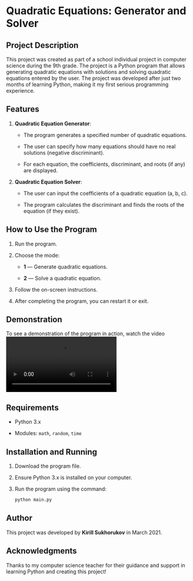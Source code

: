 # Quadratic Equations: Generator and Solver

## Project Description

This project was created as part of a school individual project in computer science during the 9th grade. The project is a Python program that allows generating quadratic equations with solutions and solving quadratic equations entered by the user. The project was developed after just two months of learning Python, making it my first serious programming experience.

## Features

1. **Quadratic Equation Generator**:
    
    - The program generates a specified number of quadratic equations.
        
    - The user can specify how many equations should have no real solutions (negative discriminant).
        
    - For each equation, the coefficients, discriminant, and roots (if any) are displayed.
        
2. **Quadratic Equation Solver**:
    
    - The user can input the coefficients of a quadratic equation (a, b, c).
        
    - The program calculates the discriminant and finds the roots of the equation (if they exist).
        

## How to Use the Program

1. Run the program.
    
2. Choose the mode:
    
    - **1** — Generate quadratic equations.
        
    - **2** — Solve a quadratic equation.
        
3. Follow the on-screen instructions.
    
4. After completing the program, you can restart it or exit.
    

## Demonstration

To see a demonstration of the program in action, watch the video 
<video src="demonstration.mp4" controls>

## Requirements

- Python 3.x
    
- Modules: `math`, `random`, `time`
    

## Installation and Running

1. Download the program file.
    
2. Ensure Python 3.x is installed on your computer.
    
3. Run the program using the command:
    
    ```bash
    python main.py
    ```


## Author

This project was developed by **Kirill Sukhorukov** in March 2021.

## Acknowledgments

Thanks to my computer science teacher for their guidance and support in learning Python and creating this project!

